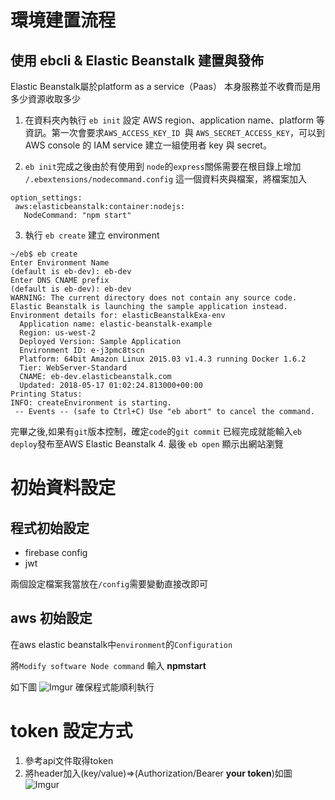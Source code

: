 # 環境建置流程

## 使用 ebcli & Elastic Beanstalk 建置與發佈
Elastic Beanstalk屬於platform as a service（Paas）
本身服務並不收費而是用多少資源收取多少

1. 在資料夾內執行 ``eb init`` 設定 AWS region、application name、platform 等資訊。第一次會要求`AWS_ACCESS_KEY_ID `與 `AWS_SECRET_ACCESS_KEY`，可以到 AWS console 的 IAM service 建立一組使用者 key 與 secret。


2. ``eb init``完成之後由於有使用到 `node`的`express`關係需要在根目錄上增加
`/.ebextensions/nodecommand.config`
 這一個資料夾與檔案，將檔案加入
 ```
 option_settings:
  aws:elasticbeanstalk:container:nodejs:
    NodeCommand: "npm start"
 ```
3. 執行 `eb create` 建立 environment
```
~/eb$ eb create
Enter Environment Name
(default is eb-dev): eb-dev
Enter DNS CNAME prefix
(default is eb-dev): eb-dev
WARNING: The current directory does not contain any source code. Elastic Beanstalk is launching the sample application instead.
Environment details for: elasticBeanstalkExa-env
  Application name: elastic-beanstalk-example
  Region: us-west-2
  Deployed Version: Sample Application
  Environment ID: e-j3pmc8tscn
  Platform: 64bit Amazon Linux 2015.03 v1.4.3 running Docker 1.6.2
  Tier: WebServer-Standard
  CNAME: eb-dev.elasticbeanstalk.com
  Updated: 2018-05-17 01:02:24.813000+00:00
Printing Status:
INFO: createEnvironment is starting.
 -- Events -- (safe to Ctrl+C) Use "eb abort" to cancel the command.
```
完畢之後,如果有`git`版本控制，確定`code`的`git commit` 已經完成就能輸入`eb deploy`發布至AWS Elastic Beanstalk
4. 最後 `eb open` 顯示出網站瀏覽

# 初始資料設定
## 程式初始設定
* firebase config 
* jwt

兩個設定檔案我當放在`/config`需要變動直接改即可

## aws 初始設定
在aws elastic beanstalk中`environment`的`Configuration`

將`Modify software Node command` 輸入 __npmstart__

如下圖 
![Imgur](https://i.imgur.com/TdFba0P.png)
確保程式能順利執行

# token 設定方式

1. 參考api文件取得token
2. 將header加入(key/value)=>(Authorization/Bearer __your token__)如圖
![Imgur](https://i.imgur.com/R8a4Boc.png)

